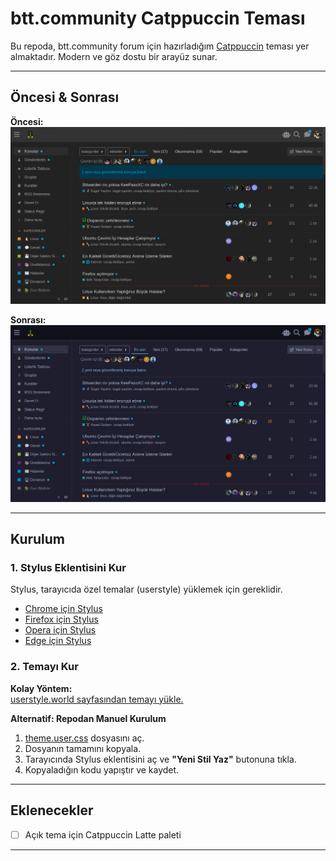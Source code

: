 # btt.community Catppuccin Teması

Bu repoda, btt.community forum için hazırladığım [Catppuccin](https://catppuccin.com/) teması yer almaktadır. Modern ve göz dostu bir arayüz sunar.

---

## Öncesi & Sonrası

**Öncesi:**  
![Öncesi](assets/normal.png)

**Sonrası:**  
![Sonrası](assets/mocha.png)

---

## Kurulum

### 1. Stylus Eklentisini Kur

Stylus, tarayıcıda özel temalar (userstyle) yüklemek için gereklidir.

- [Chrome için Stylus](https://chrome.google.com/webstore/detail/stylus/clngdbkpkpeebahjckkjfobafhncgmne)
- [Firefox için Stylus](https://addons.mozilla.org/firefox/addon/styl-us/)
- [Opera için Stylus](https://addons.opera.com/en/extensions/privacy_policy/27c0f4146c879f67a91b70f93f4eee4a01846fdd/)
- [Edge için Stylus](https://microsoftedge.microsoft.com/addons/detail/stylus/lmhdocknnhdcekdmjpheenofdadnopfg)

### 2. Temayı Kur

**Kolay Yöntem:**  
[userstyle.world sayfasından temayı yükle.](https://userstyles.world/style/22988)

**Alternatif: Repodan Manuel Kurulum**

1. [theme.user.css](./theme.user.css) dosyasını aç.
2. Dosyanın tamamını kopyala.
3. Tarayıcında Stylus eklentisini aç ve **"Yeni Stil Yaz"** butonuna tıkla.
4. Kopyaladığın kodu yapıştır ve kaydet.

---

## Eklenecekler

- [ ] Açık tema için Catppuccin Latte paleti

---
